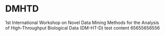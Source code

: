 # DMHTD
1st International Workshop on Novel Data Mining Methods for the Analysis of High-Throughput Biological Data (DM-HT-D)
test content 65655656556
